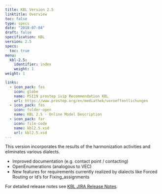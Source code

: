 ```yaml
---
title: KBL Version 2.5
linktitle: Overview
toc: false
type: specs
date: "2018-07-04"
draft: false
specification: KBL
version: 2.5
specs:
  toc: true
menu:
  kbl-2.5:
    identifier: index    
    weight: 1
weight: 1

links:
  - icon_pack: fas
    icon: globe
    name: PSI19 prostep ivip Recommendation KBL
    url: https://www.prostep.org/en/mediathek/veroeffentlichungen
  - icon_pack: fas
    icon: folder-open
    name: KBL 2.5 - Online Model Description
  - icon_pack: far
    icon: file-code
    name: kbl2.5.xsd
    url: kbl2.5.xsd
---
```

This version incorporates the results of the harmonization activities and eliminates various dialects. <!--more-->

* Improved documentation (e.g. contact point / contacting)
* OpenEnumerations (analogous to VEC)
* New features for requirements currently realized by dialects like Forced Routing or Id‘s for Fixing_assignments

For detailed release notes see [KBL JIRA Release Notes](https://track.prostep.com/secure/ReleaseNote.jspa?version=38370&projectId=10550).
